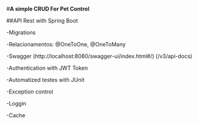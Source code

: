 #**A simple CRUD For Pet Control**

##API Rest with Spring Boot

-Migrations

-Relacionamentos: @OneToOne, @OneToMany

-Swagger (http://localhost:8080/swagger-ui/index.html#/) (/v3/api-docs)

-Authentication with JWT Token

-Automatized testes with JUnit

-Exception control

-Loggin

-Cache

